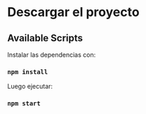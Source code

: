 # Descargar el proyecto 

## Available Scripts

Instalar las dependencias con:

### `npm install`

Luego ejecutar:

### `npm start`
